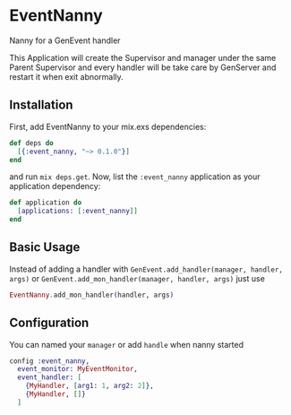 # EventNanny

Nanny for a GenEvent handler

This Application will create the Supervisor and manager under the same Parent Supervisor and every handler will be take care by GenServer and restart it when exit abnormally.

## Installation

First, add EventNanny to your mix.exs dependencies:

```elixir
def deps do
  [{:event_nanny, "~> 0.1.0"}]
end
```

and run `mix deps.get`. Now, list the `:event_nanny` application as your application dependency:

```elixir
def application do
  [applications: [:event_nanny]]
end
```

## Basic Usage

Instead of adding a handler with `GenEvent.add_handler(manager, handler, args)` or
`GenEvent.add_mon_handler(manager, handler, args)` just use

```elixir
EventNanny.add_mon_handler(handler, args)
```

## Configuration

You can named your `manager` or add `handle` when nanny started

```elixir
config :event_nanny,
  event_monitor: MyEventMonitor,
  event_handler: [
    {MyHandler, [arg1: 1, arg2: 2]},
    {MyHandler, []}
  ]
```
